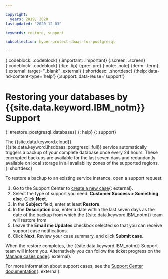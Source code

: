 ```yaml
---

copyright:
  years: 2019, 2020
lastupdated: "2020-12-03"

keywords: restore, support

subcollection: hyper-protect-dbaas-for-postgresql

---
```


{:codeblock: .codeblock}
{:important: .important}
{:screen: .screen}
{:codeblock: .codeblock}
{:tip: .tip}
{:pre: .pre}
{:note: .note}
{:term: .term}
{:external: target="_blank" .external}
{:shortdesc: .shortdesc}
{:help: data-hd-content-type='help'}
{:support: data-reuse='support'}

# Restoring your databases by {{site.data.keyword.IBM_notm}} Support
{: #restore_postgresql_databases}
{: help} 
{: support}

The {{site.data.keyword.cloud}} {{site.data.keyword.ihsdbaas_postgresql_full}} service automatically triggers a backup of your complete database once every 24 hours. These encrypted backups are available for the last seven days and redundantly available on local storage in all availability zones of the supported regions.
{: shortdesc}

To restore a backup to an existing service instance, open a support request:
1. Go to the Support Center to [create a new case](https://cloud.ibm.com/unifiedsupport/cases/form){: external}.
2. Select the type of support you need: **Customer Success > Something else**. Click **Next**. 
3. In the **Subject** field, enter at least **Restore**.
4. In the **Description** box, enter a date within the last seven days as the date of the backup from which the {{site.data.keyword.IBM_notm}} team will restore from.
7. Leave the **Email me Updates** checkbox selected so that you can receive support case notifications.
8. Click **Next**. Review your case summary, and click **Submit case**. 

When the restore completes, the {{site.data.keyword.IBM_notm}} Support team will inform you. Alternatively you can follow the ticket progress on the [Manage cases page](https://cloud.ibm.com/unifiedsupport/cases){: external}.

For more information about support cases, see the [Support Center documentation](/docs/get-support?topic=get-support-open-case){: external}.
